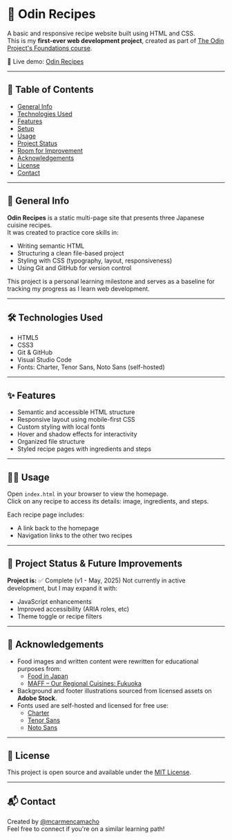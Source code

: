 # 🍲 Odin Recipes

A basic and responsive recipe website built using HTML and CSS.  
This is my **first-ever web development project**, created as part of [The Odin Project's Foundations course](https://www.theodinproject.com/paths/foundations/courses/foundations).

📍 Live demo: [Odin Recipes](https://mcarmencamacho.github.io/odin-recipes/)

---
## 📑 Table of Contents

- [General Info](#general-info)
- [Technologies Used](#technologies-used)
- [Features](#features)
- [Setup](#setup)
- [Usage](#usage)
- [Project Status](#project-status)
- [Room for Improvement](#room-for-improvement)
- [Acknowledgements](#acknowledgements)
- [License](#license)
- [Contact](#contact)

---
## 📝 General Info

**Odin Recipes** is a static multi-page site that presents three Japanese cuisine recipes.  
It was created to practice core skills in:

- Writing semantic HTML
- Structuring a clean file-based project
- Styling with CSS (typography, layout, responsiveness)
- Using Git and GitHub for version control

This project is a personal learning milestone and serves as a baseline for tracking my progress as I learn web development.

---
## 🛠️ Technologies Used

- HTML5
- CSS3
- Git & GitHub
- Visual Studio Code
- Fonts: Charter, Tenor Sans, Noto Sans (self-hosted)

---
## ✨ Features

- Semantic and accessible HTML structure
- Responsive layout using mobile-first CSS
- Custom styling with local fonts
- Hover and shadow effects for interactivity
- Organized file structure
- Styled recipe pages with ingredients and steps

---
## 🧑‍🍳 Usage

Open `index.html` in your browser to view the homepage.  
Click on any recipe to access its details: image, ingredients, and steps.

Each recipe page includes:
- A link back to the homepage
- Navigation links to the other two recipes

---
## 🚧 Project Status & Future Improvements

**Project is:** ✅ Complete (v1 - May, 2025)
Not currently in active development, but I may expand it with:

- JavaScript enhancements
- Improved accessibility (ARIA roles, etc)
- Theme toggle or recipe filters

---
## 🙏 Acknowledgements

- Food images and written content were rewritten for educational purposes from:
  - [Food in Japan](https://www.foodinjapan.org/category/kyushu/fukuoka-en/)
  - [MAFF – Our Regional Cuisines: Fukuoka](https://www.maff.go.jp/e/policies/market/k_ryouri/search_menu/pref/fukuoka/index.html)
- Background and footer illustrations sourced from licensed assets on **Adobe Stock**.
- Fonts used are self-hosted and licensed for free use:
  - [Charter](https://practicaltypography.com/charter.html)
  - [Tenor Sans](https://fonts.google.com/specimen/Tenor+Sans)
  - [Noto Sans](https://fonts.google.com/noto/specimen/Noto+Sans)

---
## 📜 License

This project is open source and available under the [MIT License](LICENSE).

---
## 📬 Contact

Created by [@mcarmencamacho](https://github.com/mcarmencamacho)  
Feel free to connect if you're on a similar learning path!
